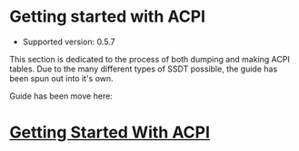 # Getting started with ACPI

* Supported version: 0.5.7

This section is dedicated to the process of both dumping and making ACPI tables. Due to the many different types of SSDT possible, the guide has been spun out into it's own.


Guide has been move here: 

# [Getting Started With ACPI](https://dortanian.github.io/Getting-Started-With-ACPI/)
